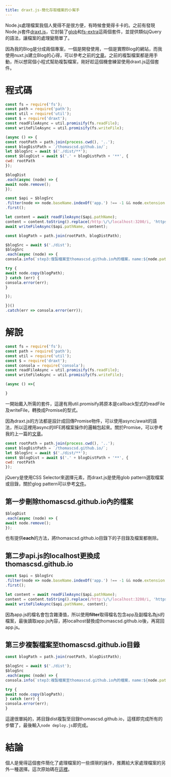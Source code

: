 ```yaml
---
title: draxt.js-簡化存取檔案的小幫手
---
```


Node.js處理檔案我個人覺得不是很方便，有時候會覺得卡卡的。之前有發現Node.js套件[draxt.js](https://github.com/ramhejazi/draxt)，它封裝了[glob](https://github.com/isaacs/node-glob)和[fs-extra](https://github.com/jprichardson/node-fs-extra)這兩個套件，並提供類似jQuery的語法，讓檔案的處理變簡單了。

因為我的Blog是分成兩個專案，一個是開發使用，一個是實際Blog的網站，而我使用nuxt.js建立Blog的心得，可以參考之前的[文章](/example-of-promise)。之前的複製檔案都是用手動，所以想寫個小程式幫助複製檔案，剛好趁這個機會練習使用draxt.js這個套件。

# 程式碼

```javascript
const fs = require('fs');
const path = require('path');
const util = require('util');
const $ = require('draxt');
const readFileAsync = util.promisify(fs.readFile);
const writeFileAsync = util.promisify(fs.writeFile);

(async () => {
const rootPath = path.join(process.cwd(), '..');
const blogDistPath = `/thomascsd.github.io/`;
let $blogSrc = await $('./dist/**');
const $blogDist = await $('.' + blogDistPath + '**', {
cwd: rootPath
});

$blogDist
.each(async (node) => {
await node.remove();
});

const $api = $blogSrc
.filter(node => node.baseName.indexOf('app.') !== -1 && node.extension === 'js')
.first();

let content = await readFileAsync($api.pathName);
content = content.toString().replace(/http:\/\/localhost:3200/i, 'https://thomascsd.github.io');
await writeFileAsync($api.pathName, content);

const blogPath = path.join(rootPath, blogDistPath);

$blogSrc = await $('./dist');
$blogSrc
.each(async (node) => {
consola.info(`step3:復製檔案至thomascsd.github.io內的檔案，name:${node.pathName}`);

try {
await node.copy(blogPath);
} catch (err) {
consola.error(err);
}

});

})()
.catch(err => consola.error(err));
```

# 解說

```javascript
const fs = require('fs');
const path = require('path');
const util = require('util');
const $ = require('draxt');
const consola = require('consola');
const readFileAsync = util.promisify(fs.readFile);
const writeFileAsync = util.promisify(fs.writeFile);

(async () =>{

}
```
一開始戴入所需的套件，這邊有用util.promisify將原本是callback型式的readFile及writeFile，轉換成Promise的型式。

因為draxt.js的方法都是設計成回傳Promise物件，可以使用async/await的語法，所以這裡用async的IIFE將檔案操作的邏輯包起來。關於Promise，可以參考我的上一篇的[文章](/nuxtjs-and-nuxtent)。

```javascript
const rootPath = path.join(process.cwd(), '..');
const blogDistPath = `/thomascsd.github.io/`;
let $blogSrc = await $('./dist/**');
const $blogDist = await $('.' + blogDistPath + '**', {
cwd: rootPath
});
```
jQuery是使用CSS Selector來選擇元素，而draxt.js是使用glob pattern選取檔案或目錄，關於glog pattern可以參考[文件](https://en.wikipedia.org/wiki/Glob_(programming))。


## 第一步刪除thomascsd.github.io內的檔案

```javascript
$blogDist
.each(async (node) => {
await node.remove();
});
```

也有提供**each**的方法，將thomascsd.github.io目錄下的子目錄及檔案都刪除。

## 第二步api.js的localhost更換成thomascsd.github.io

```javascript
const $api = $blogSrc
.filter(node => node.baseName.indexOf('app.') !== -1 && node.extension === 'js')
.first();

let content = await readFileAsync($api.pathName);
content = content.toString().replace(/http:\/\/localhost:3200/i, 'https://thomascsd.github.io');
await writeFileAsync($api.pathName, content);
```
因為app.js的檔名會包含雜湊值，所以使用**filter**取得檔名包含app及副檔名為js的檔案，最後讀取app.js內容，將localhost替換成thomascsd.github.io後，再寫回app.js。

## 第三步複製檔案至thomascsd.github.io目錄

```javascript
const blogPath = path.join(rootPath, blogDistPath);

$blogSrc = await $('./dist');
$blogSrc
.each(async (node) => {
consola.info(`step3:複製檔案至thomascsd.github.io內的檔案，name:${node.pathName}`);

try {
await node.copy(blogPath);
} catch (err) {
consola.error(err);
}
```

這邊很單純的，將目錄dist複製至目錄thomascsd.github.io，這樣即完成所有的步驟了，最後輸入``node deploy.js``即完成。

# 結論

個人是覺得這個套件簡化了處理檔案的一些煩瑣的操作，推薦給大家處理檔案的另外一種選擇。這次原始碼在[這裡](https://github.com/thomascsd/thomascsd-blog/blob/master/deploy.js)。










